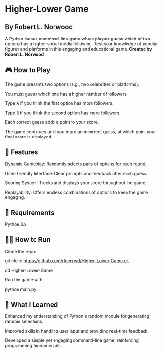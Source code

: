 # Higher-Lower Game
## By Robert L. Norwood
A Python-based command-line game where players guess which of two options has a higher social media following. Test your knowledge of popular figures and platforms in this engaging and educational game. **Created by Robert L. Norwood**

## 🎮 How to Play
The game presents two options (e.g., two celebrities or platforms).

You must guess which one has a higher number of followers.

Type A if you think the first option has more followers.

Type B if you think the second option has more followers.

Each correct guess adds a point to your score.

The game continues until you make an incorrect guess, at which point your final score is displayed.

## 🚀 Features
Dynamic Gameplay: Randomly selects pairs of options for each round.

User-Friendly Interface: Clear prompts and feedback after each guess.

Scoring System: Tracks and displays your score throughout the game.

Replayability: Offers endless combinations of options to keep the game engaging.

## 🧪 Requirements
Python 3.x

## 🧑‍💻 How to Run
Clone the repo:

git clone https://github.com/rleenrwd/Higher-Lower-Game.git

cd Higher-Lower-Game

Run the game with: 

python main.py

## 🧠 What I Learned
Enhanced my understanding of Python's random module for generating random selections.

Improved skills in handling user input and providing real-time feedback.

Developed a simple yet engaging command-line game, reinforcing programming fundamentals.

